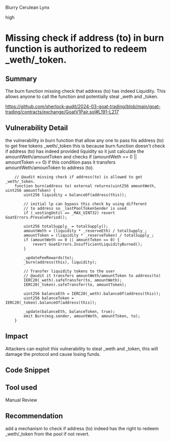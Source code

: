 Blurry Cerulean Lynx

high

# Missing check if address (to) in burn function is authorized to redeem _weth/_token.

## Summary

The burn function missing check that address (to) has indeed Liquidity. This allows anyone to call the function and potentially steal _weth and _token.

https://github.com/sherlock-audit/2024-03-goat-trading/blob/main/goat-trading/contracts/exchange/GoatV1Pair.sol#L191-L217

## Vulnerability Detail
the vulnerability in burn function that allow any one to pass his address (to) to get free tokens _weth/_token this is because burn function doesn't check if address (to) has indeed provided liquidity so it just calculate the amountWeth/amountToken and checks if (amountWeth == 0 || amountToken == 0) if this condition pass it transfers amountWeth/amounToken to address (to).

```solidity
    // @audit missing check if address(to) is allowed to get _weth/_token.
    function burn(address to) external returns(uint256 amountWeth, uint256 amountToken) {
        uint256 liquidity = balanceOf(address(this));

        // initial lp can bypass this check by using different
        // to address so _lastPoolTokenSender is used
        if (_vestingUntil == _MAX_UINT32) revert GoatErrors.PresalePeriod();

        uint256 totalSupply_ = totalSupply();
        amountWeth = (liquidity * _reserveEth) / totalSupply_;
        amountToken = (liquidity * _reserveToken) / totalSupply_;
        if (amountWeth == 0 || amountToken == 0) {
            revert GoatErrors.InsufficientLiquidityBurned();
        }

        _updateFeeRewards(to);
        _burn(address(this), liquidity);

        // Transfer liquidity tokens to the user
        // @audit it transfers amountWeth/amountToken to address(to)
        IERC20(_weth).safeTransfer(to, amountWeth);
        IERC20(_token).safeTransfer(to, amountToken);

        uint256 balanceEth = IERC20(_weth).balanceOf(address(this));
        uint256 balanceToken = IERC20(_token).balanceOf(address(this));

        _update(balanceEth, balanceToken, true);
        emit Burn(msg.sender, amountWeth, amountToken, to);
    }
```

## Impact

Attackers can exploit this vulnerability to steal _weth and _token, this will damage the protocol and cause losing funds.

## Code Snippet

## Tool used

Manual Review

## Recommendation

add a mechanism to check if address (to) indeed has the right to redeem _weth/_token from the pool if not revert.